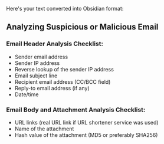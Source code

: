 Here's your text converted into Obsidian format:

## Analyzing Suspicious or Malicious Email

### Email Header Analysis Checklist:

- Sender email address
- Sender IP address
- Reverse lookup of the sender IP address
- Email subject line
- Recipient email address (CC/BCC field)
- Reply-to email address (if any)
- Date/time

### Email Body and Attachment Analysis Checklist:

- URL links (real URL link if URL shortener service was used)
- Name of the attachment
- Hash value of the attachment (MD5 or preferably SHA256)

